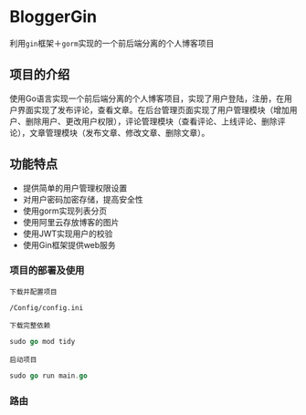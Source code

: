# BloggerGin
利用`gin`框架＋`gorm`实现的一个前后端分离的个人博客项目
## 项目的介绍
使用Go语言实现一个前后端分离的个人博客项目，实现了用户登陆，注册，在用户界面实现了发布评论，查看文章。在后台管理页面实现了用户管理模块（增加用户、删除用户、更改用户权限），评论管理模块（查看评论、上线评论、删除评论），文章管理模块（发布文章、修改文章、删除文章）。
## 功能特点
- 提供简单的用户管理权限设置
- 对用户密码加密存储，提高安全性
- 使用gorm实现列表分页
- 使用阿里云存放博客的图片
- 使用JWT实现用户的校验
- 使用Gin框架提供web服务
### 项目的部署及使用
`下载并配置项目` 

`/Config/config.ini`

`下载完整依赖`
```go
sudo go mod tidy
```

`启动项目`
```go
sudo go run main.go
```
### 路由
